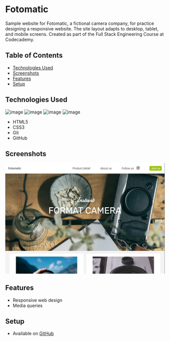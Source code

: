 # Fotomatic
Sample website for Fotomatic, a fictional camera company, for practice designing a responsive website. The site layout adapts to desktop, tablet, and mobile screens. Created as part of the Full Stack Engineering Course at Codecademy.

## Table of Contents
* [Technologies Used](#technologies-used)
* [Screenshots](#screenshots)
* [Features](#features)
* [Setup](#setup)

## Technologies Used
![image](https://img.icons8.com/color/50/000000/html-5--v1.png) ![image](https://img.icons8.com/color/48/000000/css3.png) ![image](https://img.icons8.com/color/48/000000/git.png) ![image](https://img.icons8.com/fluent/48/000000/github.png)
- HTML5
- CSS3
- Git
- GitHub

## Screenshots
![Website Screenshot](./resources/images/Fotomatic_screenshot.JPG)

## Features
- Responsive web design
- Media queries

## Setup
- Available on [GitHub](https://github.com/RusselBrouts/Fotomatic)